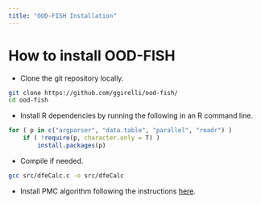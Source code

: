 ```yaml
---
title: "OOD-FISH Installation"
---
```


# How to install OOD-FISH

* Clone the git repository locally.

```bash
git clone https://github.com/ggirelli/ood-fish/
cd ood-fish
```

* Install R dependencies by running the following in an R command line.

```R
for ( p in c("argparser", "data.table", "parallel", "readr") )
    if ( !require(p, character.only = T) )
        install.packages(p)
```

* Compile if needed.

```bash
gcc src/dfeCalc.c -o src/dfeCalc
```

* Install PMC algorithm following the instructions [here](https://github.com/ryanrossi/pmc#setup).

